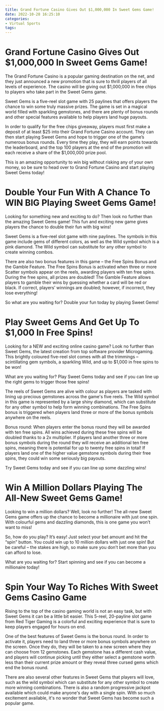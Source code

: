 ```yaml
---
title: Grand Fortune Casino Gives Out $1,000,000 In Sweet Gems Game!
date: 2022-10-28 16:25:10
categories:
- Virtual Sports
tags:
---
```



#  Grand Fortune Casino Gives Out $1,000,000 In Sweet Gems Game!

The Grand Fortune Casino is a popular gaming destination on the net, and they just announced a new promotion that is sure to thrill players of all levels of experience. The casino will be giving out $1,000,000 in free chips to players who take part in the Sweet Gems game.

Sweet Gems is a five-reel slot game with 25 paylines that offers players the chance to win some truly massive prizes. The game is set in a magical world filled with sparkling gemstones, and there are plenty of bonus rounds and other special features available to help players land huge payouts.

In order to qualify for the free chips giveaway, players must first make a deposit of at least $25 into their Grand Fortune Casino account. They can then start playing Sweet Gems and hope to trigger one of the game’s numerous bonus rounds. Every time they play, they will earn points towards the leaderboard, and the top 100 players at the end of the promotion will each receive a share of the $1,000,000 prize pool.

This is an amazing opportunity to win big without risking any of your own money, so be sure to head over to Grand Fortune Casino and start playing Sweet Gems today!

#  Double Your Fun With A Chance To WIN BIG Playing Sweet Gems Game!

Looking for something new and exciting to do? Then look no further than the amazing Sweet Gems game! This fun and exciting new game gives players the chance to double their fun with big wins!

Sweet Gems is a five-reel slot game with nine paylines. The symbols in this game include gems of different colors, as well as the Wild symbol which is a pink diamond. The Wild symbol can substitute for any other symbol to create winning combos.

There are also two bonus features in this game – the Free Spins Bonus and the Gamble Feature. The Free Spins Bonus is activated when three or more Scatter symbols appear on the reels, awarding players with ten free spins. During the free spins, all prizes are doubled! The Gamble Feature allows players to gamble their wins by guessing whether a card will be red or black. If correct, players’ winnings are doubled; however, if incorrect, they lose everything!

So what are you waiting for? Double your fun today by playing Sweet Gems!

#  Play Sweet Gems And Get Up To $1,000 In Free Spins!

Looking for a NEW and exciting online casino game? Look no further than Sweet Gems, the latest creation from top software provider Microgaming. This brightly coloured five-reel slot comes with all the trimmings – scintillating gem symbols, a sparkling Wild, and up to $1,000 in free spins to be won!

What are you waiting for? Play Sweet Gems today and see if you can line up the right gems to trigger those free spins!



The reels of Sweet Gems are alive with colour as players are tasked with lining up precious gemstones across the game's five reels. The Wild symbol in this game is represented by a large shiny diamond, which can substitute for any other symbol to help form winning combinations. The Free Spins bonus is triggered when players land three or more of the bonus symbols anywhere on the reels.

Bonus round: When players enter the bonus round they will be awarded with ten free spins. All wins achieved during these free spins will be doubled thanks to a 2x multiplier. If players land another three or more bonus symbols during the round they will receive an additional ten free spins, meaning there is potential for up to twenty free spins in total! If players land one of the higher value gemstone symbols during their free spins, they could win some seriously big payouts.

Try Sweet Gems today and see if you can line up some dazzling wins!

#  Win A Million Dollars Playing The All-New Sweet Gems Game!

Looking to win a million dollars? Well, look no further! The all-new Sweet Gems game offers up the chance to become a millionaire with just one spin. With colourful gems and dazzling diamonds, this is one game you won’t want to miss!

So, how do you play? It’s easy! Just select your bet amount and hit the “spin” button. You could win up to 10 million dollars with just one spin! But be careful – the stakes are high, so make sure you don’t bet more than you can afford to lose.

What are you waiting for? Start spinning and see if you can become a millionaire today!

#  Spin Your Way To Riches With Sweet Gems Casino Game

Rising to the top of the casino gaming world is not an easy task, but with Sweet Gems it can be a little bit easier. This 5-reel, 20-payline slot game from Red Tiger Gaming is a colorful and exciting experience that is sure to keep players engaged for hours on end.

One of the best features of Sweet Gems is the bonus round. In order to activate it, players need to land three or more bonus symbols anywhere on the screen. Once they do, they will be taken to a new screen where they can choose from 12 gemstones. Each gemstone has a different cash value, and players will continue picking until they either select a gemstone worth less than their current prize amount or they reveal three cursed gems which end the bonus round.

There are also several other features in Sweet Gems that players will love, such as the wild symbol which can substitute for any other symbol to create more winning combinations. There is also a random progressive jackpot available which could make anyone's day with a single spin. With so much excitement available, it's no wonder that Sweet Gems has become such a popular game.